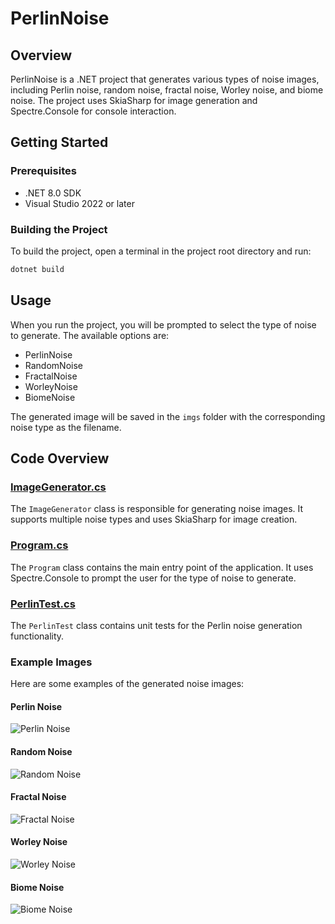 # PerlinNoise

## Overview
PerlinNoise is a .NET project that generates various types of noise images, including Perlin noise, random noise, fractal noise, Worley noise, and biome noise. The project uses SkiaSharp for image generation and Spectre.Console for console interaction.

## Getting Started

### Prerequisites
- .NET 8.0 SDK
- Visual Studio 2022 or later

### Building the Project
To build the project, open a terminal in the project root directory and run:
```sh
dotnet build 
```

## Usage
When you run the project, you will be prompted to select the type of noise to generate. The available options are:

- PerlinNoise
- RandomNoise
- FractalNoise
- WorleyNoise
- BiomeNoise

The generated image will be saved in the `imgs` folder with the corresponding noise type as the filename.

## Code Overview

### [ImageGenerator.cs](src/ImageGenerator.cs)
The `ImageGenerator` class is responsible for generating noise images. It supports multiple noise types and uses SkiaSharp for image creation.

### [Program.cs](src/Program.cs)
The `Program` class contains the main entry point of the application. It uses Spectre.Console to prompt the user for the type of noise to generate.

### [PerlinTest.cs](test/PerlinTest.cs)
The `PerlinTest` class contains unit tests for the Perlin noise generation functionality.

### Example Images
Here are some examples of the generated noise images:

#### Perlin Noise
![Perlin Noise](imgs/perlin_noise.png)

#### Random Noise
![Random Noise](imgs/random_noise.png)

#### Fractal Noise
![Fractal Noise](imgs/fractal_noise.png)

#### Worley Noise
![Worley Noise](imgs/worley_noise.png)

#### Biome Noise
![Biome Noise](imgs/biome_noise.png)
